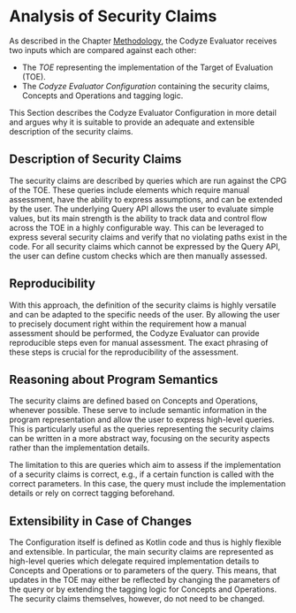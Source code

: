 # Analysis of Security Claims

As described in the Chapter [Methodology](./methodology.md), the Codyze Evaluator receives two inputs which are compared against each other:

* The *TOE* representing the implementation of the Target of Evaluation (TOE).
* The *Codyze Evaluator Configuration* containing the security claims, Concepts and Operations and tagging logic.

This Section describes the Codyze Evaluator Configuration in more detail and argues why it is suitable to provide an adequate and extensible description of the security claims.

## Description of Security Claims

The security claims are described by queries which are run against the CPG of the TOE.
These queries include elements which require manual assessment, have the ability to express assumptions, and can be extended by the user.
The underlying Query API allows the user to evaluate simple values, but its main strength is the ability to track data and control flow across the TOE in a highly configurable way.
This can be leveraged to express several security claims and verify that no violating paths exist in the code.
For all security claims which cannot be expressed by the Query API, the user can define custom checks which are then manually assessed.

## Reproducibility

With this approach, the definition of the security claims is highly versatile and can be adapted to the specific needs of the user.
By allowing the user to precisely document right within the requirement how a manual assessment should be performed, the Codyze Evaluator can provide reproducible steps even for manual assessment.
The exact phrasing of these steps is crucial for the reproducibility of the assessment.


## Reasoning about Program Semantics

The security claims are defined based on Concepts and Operations, whenever possible.
These serve to include semantic information in the program representation and allow the user to express high-level queries.
This is particularly useful as the queries representing the security claims can be written in a more abstract way, focusing on the security aspects rather than the implementation details.

The limitation to this are queries which aim to assess if the implementation of a security claims is correct, e.g., if a certain function is called with the correct parameters.
In this case, the query must include the implementation details or rely on correct tagging beforehand.

## Extensibility in Case of Changes

The Configuration itself is defined as Kotlin code and thus is highly flexible and extensible.
In particular, the main security claims are represented as high-level queries which delegate required implementation details to Concepts and Operations or to parameters of the query.
This means, that updates in the TOE may either be reflected by changing the parameters of the query or by extending the tagging logic for Concepts and Operations.
The security claims themselves, however, do not need to be changed.
